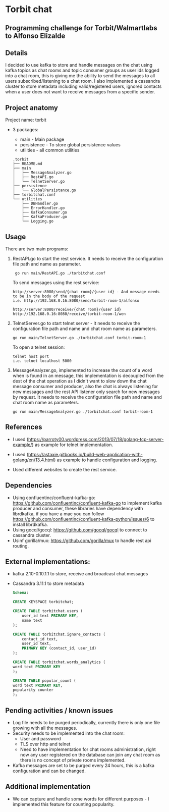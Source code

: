 Torbit chat
==============
Programming challenge for Torbit/Walmartlabs to Alfonso Elizalde
--------------

Details
--------------
I decided to use kafka to store and handle messages on the chat using kafka topics as chat rooms and topic consumer groups as user ids logged into a chat room, this is giving me the ability to send the messages to all users subscribed/listening to a chat room. I also implemented a cassandra cluster to store metadata including valid/registered users, ignored contacts when a user does not want to receive messages from a specific sender. 

Project anatomy
--------------
Project name: torbit

* 3 packages:  
    * main - Main package  
    * persistence - To store global persistence values  
    * utilities - all common utilities

    ```text
    .torbit  
    ├── README.md  
    ├── main  
    │   ├── MessageAnalyzer.go
    │   ├── RestAPI.go  
    │   └── TelnetServer.go  
    ├── persistence  
    │   └── GlobalPersistance.go  
    ├── torbitchat.conf  
    └── utilities  
        ├── DBHandler.go  
        ├── ErrorHandler.go  
        ├── KafkaConsumer.go  
        ├── KafkaProducer.go  
        └── Logging.go 
    ``` 

     


Usage
--------------
There are two main programs:
1. RestAPI.go to start the rest service. It needs to receive the configuration file path and name as parameter.  
    ```Shell
     go run main/RestAPI.go ./torbitchat.conf 
    ```
    
    To send messages using the rest service:  
    ```text
    http://server:8080/send/{chat room}/{user id} - And message needs to be in the body of the request
    i.e. http://192.168.0.16:8080/send/torbit-room-1/alfonso
    ```   
       
    ```text
    http://server:8080/receive/{chat room}/{user id}
    http://192.168.0.16:8080/receive/torbit-room-1/wen  
    ```
2. TelnetServer.go to start telnet server - It needs to receive the configuration file path and name  and chat room name as parameters.  
    ```Shell
    go run main/TelnetServer.go ./torbitchat.conf torbit-room-1
    ```
  
    To open a telnet session:  
    ```text
    telnet host port
    i.e. telnet localhost 5000
    ```
3. MessageAnalyzer.go, implemented to increase the count of a word when is found in an message, this implementation is decoupled from the dest of the chat operation as I didn't want to slow down the chat message consumer and producer, also the chat is always listening for new messages and the rest API listener only search for new messages by request. It needs to receive the configuration file path and name  and chat room name as parameters. 
    ```Shell
    go run main/MessageAnalyzer.go ./torbitchat.conf torbit-room-1
    ```

References
--------------
* I used (https://parroty00.wordpress.com/2013/07/18/golang-tcp-server-example/) as example for telnet implementation.

* I used (https://astaxie.gitbooks.io/build-web-application-with-golang/en/13.4.html) as example to handle configuration and logging.

* Used different websites to create the rest service.

Dependencies
--------------
* Using confluentinc/confluent-kafka-go: https://github.com/confluentinc/confluent-kafka-go to implement kafka producer and consumer, these libraries have dependency with librdkafka, if you have a mac you can follow https://github.com/confluentinc/confluent-kafka-python/issues/6 to install librdkafka.
* Using gocql/gocql: https://github.com/gocql/gocql to connect to cassandra cluster.
* Usinf gorilla/mux: https://github.com/gorilla/mux to handle rest api routing.

External implementations:
--------------
* kafka 2.10-0.10.1.1 to store, receive and broadcast chat messages
    
* Cassandra 3.11.1 to store metadata
    
    ```sql
    Schema: 
    
    CREATE KEYSPACE torbitchat;
    
    CREATE TABLE torbitchat.users (
        user_id text PRIMARY KEY,
        name text
    );
    
    CREATE TABLE torbitchat.ignore_contacts (
        contact_id text,
        user_id text,
        PRIMARY KEY (contact_id, user_id)
    );
    
    CREATE TABLE torbitchat.words_analytics (
    word text PRIMARY KEY
    );
    
    CREATE TABLE popular_count (
    word text PRIMARY KEY,
    popularity counter
    );
    ```

Pending activities / known issues
-----------------
* Log file needs to be purged periodically, currently there is only one file growing with all the messages.
* Security needs to be implemented into the chat room:
    * User and password
    * TLS over http and telnet
    * Need to have implementation for chat rooms administration, right now any user registered on the database can join any chat room as there is no concept of private rooms implemented.
* Kafka messages are set to be purged every 24 hours, this is a kafka configuration and can be changed.

Additional implementation
-----------------
* We can capture and handle some words for different purposes - I implemented this feature for counting popularity.
